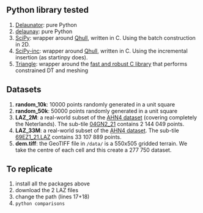 
## Python library tested

  1. [Delaunator](https://github.com/HakanSeven12/Delaunator-Python): pure Python
  2. [delaunay](https://pypi.org/project/delaunay/): pure Python
  3. [SciPy](https://docs.scipy.org/doc/scipy/reference/generated/scipy.spatial.Delaunay.html): wrapper around [Qhull](http://qhull.org/), written in C. Using the batch construction in 2D.
  4. [SciPy-inc](https://docs.scipy.org/doc/scipy/reference/generated/scipy.spatial.Delaunay.html): wrapper around [Qhull](http://qhull.org/), written in C. Using the incremental insertion (as startinpy does).
  5. [Triangle](https://pypi.org/project/triangle/): wrapper around the [fast and robust C library](https://www.cs.cmu.edu/~quake/triangle.html) that performs constrained DT and meshing


## Datasets

  1. __random_10k__: 10000 points randomly generated in a unit square
  2. __random_50k__: 50000 points randomly generated in a unit square
  3. __LAZ_2M__: a real-world subset of the [AHN4 dataset](https://www.ahn.nl/) (covering completely the Neterlands). The sub-tile [04GN2_21](https://geotiles.citg.tudelft.nl/AHN4_T/04GN2_21.LAZ) contains 2 144 049 points.
  4. __LAZ_33M__: a real-world subset of the [AHN4 dataset](https://www.ahn.nl/). The sub-tile [69EZ1_21.LAZ](https://geotiles.citg.tudelft.nl/AHN4_T/69EZ1_21.LAZ) contains 33 107 889 points.
  5. __dem.tiff__: the GeoTIFF file in `/data/` is a 550x505 gridded terrain. We take the centre of each cell and this create a 277 750 dataset.


## To replicate

  1. install all the packages above
  2. download the 2 LAZ files
  3. change the path (lines 17+18)
  4. `python comparisons`

